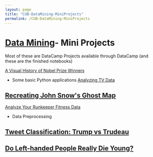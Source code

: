 ```yaml
---
layout: page
title: "CUB-DataMining-MiniProjects"
permalink: /CUB-DataMining-MiniProjects
---
```


# [Data Mining](CUB-DataMining/DataMining.md)- Mini Projects
Most of these are DataCamp Projects available through DataCamp (and these are the finished notebooks)

[A Visual History of Nobel Prize Winners](CUB-DataMining/Mini-Projects/NobelPrize/nobelprize-notebook.html)
- Some basic Python applications
[Analyzing TV Data](CUB-DataMining/Mini-Projects/TV/TVdata.html)

[Recreating John Snow's Ghost Map](CUB-DataMining/Mini-Projects/Map/GhostMap.html)
- 

[Analyze Your Runkeeper Fitness Data](CUB-DataMining/Mini-Projects/Fitness/FitnessData.html)
- Data Preprocessing 

[Tweet Classification: Trump vs Trudeau](CUB-DataMining/Mini-Projects/Tweets/TweetClassification.html)
- 

[Do Left-handed People Really Die Young?](CUB-DataMining/Mini-Projects/LeftHand/LHDieYoung.html)
- 